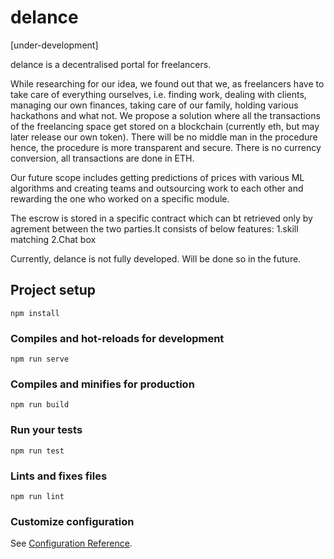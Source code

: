 # delance

[under-development]

delance is a decentralised portal for freelancers. 

While researching for our idea, we found out that we, as freelancers have to take care of everything ourselves, i.e. finding work, dealing with clients, managing our own finances, taking care of our family, holding various hackathons and what not.
We propose a solution where all the transactions of the freelancing space get stored on a blockchain (currently eth, but may later release our own token).
There will be no middle man in the procedure hence, the procedure is more transparent and secure.
There is no currency conversion, all transactions are done in ETH.

Our future scope includes getting predictions of prices with various ML algorithms and creating teams and outsourcing work to each other and rewarding the one who worked on a specific module.

The escrow is stored in a specific contract which can bt retrieved only by agrement between the two parties.It consists of below features:
1.skill matching
2.Chat box

Currently, delance is not fully developed. Will be done so in the future.


## Project setup
```
npm install
```

### Compiles and hot-reloads for development
```
npm run serve
```

### Compiles and minifies for production
```
npm run build
```

### Run your tests
```
npm run test
```

### Lints and fixes files
```
npm run lint
```

### Customize configuration
See [Configuration Reference](https://cli.vuejs.org/config/).
